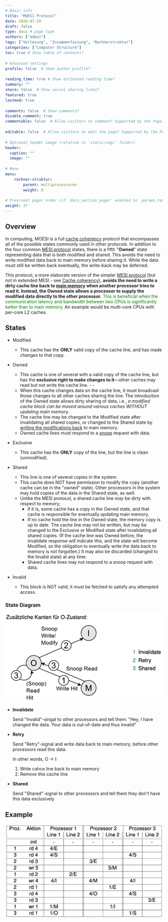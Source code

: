 ```yaml
---
# Basic info
title: "MOESI Protocol"
date: 2020-07-29
draft: false
type: docs # page type
authors: ["admin"]
tags: ["Vorlesung", "Zusammenfassung", "Rechnerstruktur"]
categories: ["Computer Structure"]
toc: true # Show table of contents?

# Advanced settings
profile: false  # Show author profile?

reading_time: true # Show estimated reading time?
summary: ""
share: false  # Show social sharing links?
featured: true
lastmod: true

comments: false  # Show comments?
disable_comment: true
commentable: false  # Allow visitors to comment? Supported by the Page, Post, and Docs content types.

editable: false  # Allow visitors to edit the page? Supported by the Page, Post, and Docs content types.

# Optional header image (relative to `static/img/` folder).
header:
  caption: ""
  image: ""

# Menu
menu: 
    rechner-struktur:
        parent: multiprozessoren
        weight: 8

# Prev/next pager order (if `docs_section_pager` enabled in `params.toml`)
weight: 37
---
```


## Overview

In computing, MOESI is a full [cache coherency](https://en.wikipedia.org/wiki/Cache_coherency) protocol that encompasses all of the possible states commonly used in other protocols. In addition to the four common [MESI protocol](https://en.wikipedia.org/wiki/MESI_protocol) states, there is a fifth "**Owned**" state representing data that is both modified and shared. This avoids the need to write modified data back to main memory before sharing it. While the data must still be written back eventually, the write-back may be deferred.

This protocol, a more elaborate version of the simpler [MESI protocol](https://en.wikipedia.org/wiki/MESI_protocol) (but not in extended MESI - see [Cache coherency](https://en.wikipedia.org/wiki/Cache_coherency)), **avoids the need to write a dirty cache line back to [main memory](https://en.wikipedia.org/wiki/Main_memory) when another processor tries to read it. Instead, the Owned state allows a processor to supply the modified data directly to the other processor.** <span style="color:green">This is beneficial when the communication latency and bandwidth between two CPUs is significantly better than to main memory. </span> An example would be multi-core CPUs with per-core L2 caches.

## States

- Modified
  - This cache has the **ONLY** valid copy of the cache line, and has made changes to that copy.

- Owned
  - This cache is one of several with a valid copy of the cache line, but has the **exclusive right to make changes to it**—other caches may read but not write the cache line. - - 
  - When this cache changes data on the cache line, it must broadcast those changes to all other caches sharing the line. The introduction of the Owned state allows dirty sharing of data, i.e., *a modified cache block can be moved around various caches WITHOUT updating main memory.* 
  - The cache line may be changed to the Modified state after invalidating all shared copies, or changed to the Shared state by [writing the modifications back](https://en.wikipedia.org/wiki/Write-back) to main memory. 
  - Owned cache lines must respond to a [snoop](https://en.wikipedia.org/wiki/Snoopy_cache) request with data.

- Exclusive
  - This cache has the **ONLY** copy of the line, but the line is clean (unmodified).

- Shared
  - This line is one of several copies in the system. 
  - This cache does NOT have permission to modify the copy (another cache can be in the "owned" state). Other processors in the system may hold copies of the data in the Shared state, as well. 
  - Unlike the MESI protocol, a shared cache line *may* be dirty with respect to memory; 
    - if it is, some cache has a copy in the Owned state, and that cache is responsible for eventually updating main memory. 
    - If no cache hold the line in the Owned state, the memory copy is up to date. The cache line may not be written, but may be changed to the Exclusive or Modified state after invalidating all shared copies. (If the cache line was Owned before, the invalidate response will indicate this, and the state will become Modified, so the obligation to eventually write the data back to memory is not forgotten.) It may also be discarded (changed to the Invalid state) at any time. 
    - Shared cache lines may not respond to a snoop request with data.

- Invalid
  - This block is NOT valid; it must be fetched to satisfy any attempted access.

### State Diagram

<img src="https://raw.githubusercontent.com/EckoTan0804/upic-repo/master/uPic/截屏2020-07-31%2011.54.26.png" alt="截屏2020-07-31 11.54.26" style="zoom:80%;" />

- **Invalidate**

  Send "Invalid"-singal to other processors and tell them: "Hey, I have changed the data. Your data is out-of-date and thus invalid"

- **Retry**

  Send "Retry"-signal and write data back to main memory, before other processors read this data. 

  In other words, O $\to$ I:

  1. Write cahce line back to main memory
  2. Remove this cache line

- **Shared**

  Send "Shared"-signal to other processors and tell them they don't have this data exclusively

  

## Example

<img src="https://raw.githubusercontent.com/EckoTan0804/upic-repo/master/uPic/截屏2020-07-31%2012.04.44.png" alt="截屏2020-07-31 12.04.44" style="zoom:67%;" />

